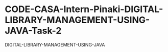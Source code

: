 # CODE-CASA-Intern-Pinaki-DIGITAL-LIBRARY-MANAGEMENT-USING-JAVA-Task-2
DIGITAL-LIBRARY-MANAGEMENT-USING-JAVA
